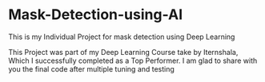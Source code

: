 # Mask-Detection-using-AI
This is my Individual Project for mask detection using Deep Learning

This Project was part of my Deep Learning Course take by Iternshala, Which I successfully completed as a Top Performer. I am glad to share with you the final code after multiple tuning and testing
